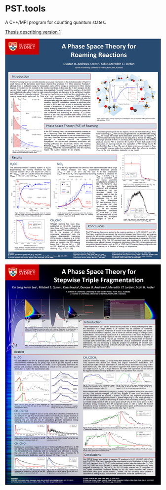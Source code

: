 # PST.tools

A C++/MPI program for counting quantum states.

[Thesis describing version 1](Docs/thesis.pdf)

![Roaming Poster](Docs/previewPoster1.jpg "Roaming Poster")


![3F Poster](Docs/previewPoster2.jpg "3F Poster")
